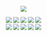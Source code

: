 <p align="center">
<img src="https://user-images.githubusercontent.com/60428924/167533527-4ce1417b-375c-422b-829c-47d8be238e37.png"/>
</p>


<p align="center">
<img src="https://img.shields.io/github/workflow/status/fabian4/kavicat/platform%20test">
<img src="https://img.shields.io/github/languages/code-size/fabian4/kavicat">
<img src="https://img.shields.io/github/repo-size/fabian4/kavicat">
<img src="https://img.shields.io/github/license/fabian4/kavicat">
<a href="https://github.com/fabian4"><img src="https://img.shields.io/badge/Author-fabian4-orange?logo=Dark%20Reader"></a>
<br />
<img src="https://hits.seeyoufarm.com/api/count/incr/badge.svg?url=https%3A%2F%2Fgithub.com%2Ffabian4%2Fkavicat&count_bg=%2379C83D&title_bg=%23555555&icon=&icon_color=%23E7E7E7&title=Views&edge_flat=false"/>
<img src="https://img.shields.io/github/downloads/fabian4/kavicat/total">
<img src="https://img.shields.io/github/go-mod/go-version/fabian4/kavicat">
<img src="https://img.shields.io/github/v/release/fabian4/kavicat">
<img src="https://img.shields.io/github/release-date/fabian4/kavicat">
</p>

